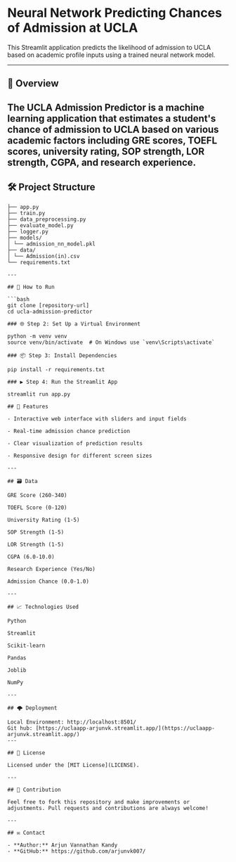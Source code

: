# Neural Network Predicting Chances of Admission at UCLA 

This Streamlit application predicts the likelihood of admission to UCLA based on academic profile inputs using a trained neural network model.

---

## 📌 Overview

The UCLA Admission Predictor is a machine learning application that estimates a student's chance of admission to UCLA based on various academic factors including GRE scores, TOEFL scores, university rating, SOP strength, LOR strength, CGPA, and research experience.
---

## 🛠 Project Structure

```
├── app.py 
├── train.py 
├── data_preprocessing.py 
├── evaluate_model.py 
├── logger.py 
├── models/
│ └── admission_nn_model.pkl
├── data/
│ └── Admission(in).csv
└── requirements.txt

---

## 🚀 How to Run

```bash
git clone [repository-url]
cd ucla-admission-predictor

### 🌐 Step 2: Set Up a Virtual Environment

python -m venv venv
source venv/bin/activate  # On Windows use `venv\Scripts\activate`

### 📦 Step 3: Install Dependencies

pip install -r requirements.txt

### ▶️ Step 4: Run the Streamlit App

streamlit run app.py

## 🎯 Features

- Interactive web interface with sliders and input fields

- Real-time admission chance prediction

- Clear visualization of prediction results

- Responsive design for different screen sizes

---

## 🗃 Data

GRE Score (260-340)

TOEFL Score (0-120)

University Rating (1-5)

SOP Strength (1-5)

LOR Strength (1-5)

CGPA (6.0-10.0)

Research Experience (Yes/No)

Admission Chance (0.0-1.0)

---

## 📈 Technologies Used

Python 

Streamlit 

Scikit-learn 

Pandas

Joblib

NumPy

---

## 🌩 Deployment

Local Environment: http://localhost:8501/
Git hub: [https://uclaapp-arjunvk.streamlit.app/](https://uclaapp-arjunvk.streamlit.app/)
---

## 📜 License

Licensed under the [MIT License](LICENSE).

---

## 🙌 Contribution

Feel free to fork this repository and make improvements or adjustments. Pull requests and contributions are always welcome!

---

## ✉️ Contact

- **Author:** Arjun Vannathan Kandy
- **GitHub:** https://github.com/arjunvk007/
 
